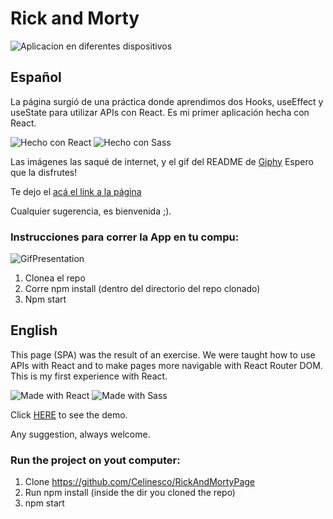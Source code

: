 
# Rick and Morty


<img src="https://user-images.githubusercontent.com/64862069/162631217-ec28549f-d118-41a9-8fe1-3bf640ff79ea.png" alt="Aplicacion en diferentes dispositivos" >



## Español

La página surgió de una práctica donde aprendimos dos Hooks, useEffect y useState para utilizar APIs con React. 
Es mi primer aplicación hecha con React.

![Hecho con React](https://shields.io/badge/hecho%20con-React-lightblue?logo=react&style=plastic)
![Hecho con Sass](https://shields.io/badge/hecho%20con-Sass-ff69b4?logo=sass&style=plastic)


Las imágenes las saqué de internet, y el gif del README de [Giphy](https://giphy.com/)
Espero que la disfrutes!

Te dejo el [acá el link a la página](https://morty-and-rick-page.netlify.app/)

Cualquier sugerencia, es bienvenida ;).

### Instrucciones para correr la App en tu compu:

![GifPresentation](https://media.giphy.com/media/J6D0TKmvHKYjbJmarX/giphy.gif)

1. Clonea el repo
2. Corre npm install (dentro del directorio del repo clonado)
3. Npm start



## English

This page (SPA) was the result of an exercise. We were taught how to use APIs with React and to make pages more navigable with React Router DOM.
This is my first experience with React.

![Made with React](https://shields.io/badge/made%20with-React-lightblue?logo=react&style=plastic)
![Made with Sass](https://shields.io/badge/made%20with-Sass-ff69b4?logo=sass&style=plastic)

Click [HERE](https://morty-and-rick-page.netlify.app/) to see the demo.

Any suggestion, always welcome. 

### Run the project on yout computer:

1. Clone https://github.com/Celinesco/RickAndMortyPage
2. Run npm install (inside the dir you cloned the repo)
3. npm start
